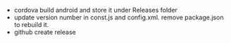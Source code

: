 - cordova build android and store it under Releases folder
- update version number in const.js and config.xml. remove package.json to rebuild it.
- github create release
